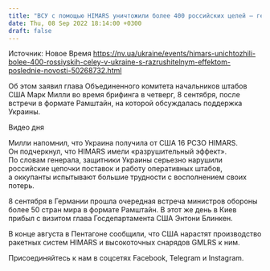 ```yaml
---
title: "ВСУ с помощью HIMARS уничтожили более 400 российских целей — генерал Милли"
date: Thu, 08 Sep 2022 18:14:00 +0300
draft: false
---
```

Источник: Новое Время https://nv.ua/ukraine/events/himars-unichtozhili-bolee-400-rossiyskih-celey-v-ukraine-s-razrushitelnym-effektom-poslednie-novosti-50268732.html


Об этом заявил глава Объединенного комитета начальников штабов США Марк Милли во время брифинга в четверг, 8 сентября, после встречи в формате Рамштайн, на которой обсуждалась поддержка Украины.

 Видео дня   

Милли напомнил, что Украина получила от США 16 РСЗО HIMARS. Он подчеркнул, что HIMARS имели «разрушительный эффект». По словам генерала, защитники Украины серьезно нарушили российские цепочки поставок и работу оперативных штабов, а оккупанты испытывают большие трудности с восполнением своих потерь.

8 сентября в Германии прошла очередная встреча министров обороны более 50 стран мира в формате Рамштайн. В этот же день в Киев прибыл с визитом глава Госдепартамента США Энтони Блинкен.

В конце августа в Пентагоне сообщили, что США нарастят производство ракетных систем HIMARS и высокоточных снарядов GMLRS к ним.

Присоединяйтесь к нам в соцсетях Facebook, Telegram и Instagram.
